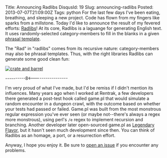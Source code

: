 Title: Announcing Radlibs
DisqusId: 19
Slug: announcing-radlibs
Posted: 2013-07-07T21:09:00Z
Tags:
    python
For the last few days I've been eating, breathing, and sleeping a new project. Code has flown from my fingers like sparks from a millstone. Today I'd like to announce the result of my fevered efforts: [Radlibs](http://www.radlibs.info)! At its core, Radlibs is a laguange for generating English text. It uses randomly-selected category-members to fill in the blanks in a given [phrasal template](http://en.wikipedia.org/wiki/Phrasal_template).

The "Rad" in "radlibs" comes from its recursive nature: category-members may also be phrasal templates. Thus, with the right libraries Radlibs can generate some good clean fun:

[![crate and barrel](https://cdn.andrewlorente.com/439301aa34325e767a339d3edfa340e4528c78ff_medium)](https://cdn.andrewlorente.com/439301aa34325e767a339d3edfa340e4528c78ff)

----------8<-----------------

I'm very proud of what I've made, but I'd be remiss if I didn't mention its influences. Many years ago when I worked at Rentrak, a few developers there generated a post-test hook called game.pl that would simulate a random encounter in a dungeon crawl, with the outcome based on whether your tests had passed or failed. Game.pl was built from the most monstrous regular expression you've ever seen (or maybe not--there's always a regex more monstrous), using perl's `/e` regex to implement recursion and branching. Another developer later open-sourced game.pl as [Legendary Flavor](https://github.com/wickline/legendary_flavor), but it hasn't seen much development since then. You can think of Radlibs as an homage, a port, or a resurrection effort.

Anyway, I hope you enjoy it. Be sure to [open an issue](https://github.com/AndrewLorente/radlibs/issues) if you encounter any problems.
